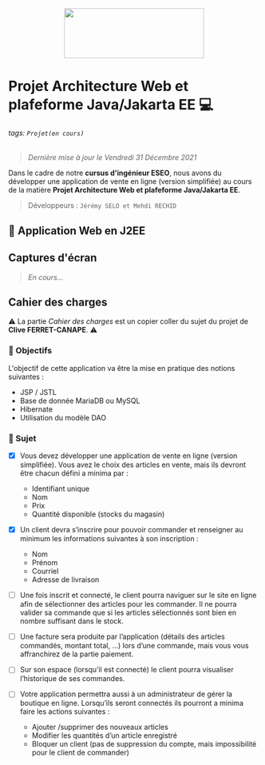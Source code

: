 <center><img 
    width="280" 
    height="100"
    src="https://eseo.fr/images/2018/logo-eseo-couleur-v2.png">
</center>

# Projet Architecture Web et plafeforme Java/Jakarta EE 💻

###### tags: `Projet(en cours)`

> *Dernière mise à jour le Vendredi 31 Décembre 2021*

Dans le cadre de notre **cursus d'ingénieur ESEO**, nous avons du développer une application de vente en ligne (version simplifiée) au cours de la matière **Projet Architecture Web et plafeforme Java/Jakarta EE**.

> Développeurs : `Jérémy SELO et Mehdi RECHID`

## :memo: Application Web en J2EE

## Captures d'écran
      
> *En cours...*

## Cahier des charges

:warning: La partie *Cahier des charges* est un copier coller du sujet du projet de **Clive FERRET-CANAPE**. :warning:

### :pushpin: Objectifs

L'objectif de cette application va être la mise en pratique des notions suivantes :

- JSP / JSTL
- Base de donnée MariaDB ou MySQL
- Hibernate
- Utilisation du modèle DAO

### :pushpin: Sujet

- [x] Vous devez développer une application de vente en ligne (version simplifiée). Vous avez
le choix des articles en vente, mais ils devront être chacun défini a minima par :
  - Identifiant unique
  - Nom
  - Prix
  - Quantité disponible (stocks du magasin)
- [x] Un client devra s’inscrire pour pouvoir commander et renseigner au minimum les
informations suivantes à son inscription :
  - Nom
  - Prénom
  - Courriel
  - Adresse de livraison
- [ ] Une fois inscrit et connecté, le client pourra naviguer sur le site en ligne afin de
sélectionner des articles pour les commander. Il ne pourra valider sa commande que si
les articles sélectionnés sont bien en nombre suffisant dans le stock.
- [ ] Une facture sera produite par l’application (détails des articles commandés, montant
total, …) lors d’une commande, mais vous vous affranchirez de la partie paiement.

- [ ] Sur son espace (lorsqu’il est connecté) le client pourra visualiser l’historique de ses
commandes.
- [ ] Votre application permettra aussi à un administrateur de gérer la boutique en ligne.
Lorsqu’ils seront connectés ils pourront a minima faire les actions suivantes :
  - Ajouter /supprimer des nouveaux articles
  - Modifier les quantités d’un article enregistré
  - Bloquer un client (pas de suppression du compte, mais impossibilité pour le client
de commander)
